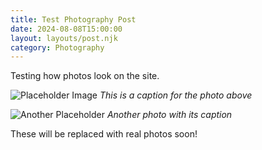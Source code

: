 ```yaml
---
title: Test Photography Post
date: 2024-08-08T15:00:00
layout: layouts/post.njk
category: Photography
---
```


Testing how photos look on the site.

![Placeholder Image](https://via.placeholder.com/800x600)
*This is a caption for the photo above*

![Another Placeholder](https://via.placeholder.com/800x600)
*Another photo with its caption*

These will be replaced with real photos soon!